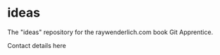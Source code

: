 # ideas
The "ideas" repository for the raywenderlich.com book Git Apprentice.

Contact details here
